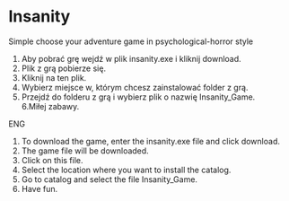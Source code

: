 # Insanity
Simple choose your adventure game in psychological-horror style

1. Aby pobrać grę wejdź w plik insanity.exe i kliknij download.
2. Plik z grą pobierze się. 
3. Kliknij na ten plik. 
4. Wybierz miejsce w, którym chcesz zainstalować folder z grą.
5. Przejdź do folderu z grą i wybierz plik o nazwię Insanity_Game.
<br/>6.Miłej zabawy.

ENG
<br/>
1. To download the game, enter the insanity.exe file and click download.
2. The game file will be downloaded.
3. Click on this file.
4. Select the location where you want to install the catalog.
5. Go to catalog and select the file Insanity_Game.
6. Have fun.
